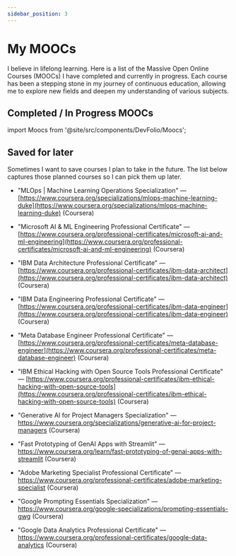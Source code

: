 ```yaml
---
sidebar_position: 3
---
```


# My MOOCs

I believe in lifelong learning. Here is a list of the Massive Open Online Courses (MOOCs) I have completed and currently in progress. Each course has been a stepping stone in my journey of continuous education, allowing me to explore new fields and deepen my understanding of various subjects.

## Completed / In Progress MOOCs

import Moocs from '@site/src/components/DevFolio/Moocs';

<Moocs />

## Saved for later

Sometimes I want to save courses I plan to take in the future. The list below captures those planned courses so I can pick them up later.

- "MLOps | Machine Learning Operations Specialization" — [https://www.coursera.org/specializations/mlops-machine-learning-duke](https://www.coursera.org/specializations/mlops-machine-learning-duke) (Coursera)

- "Microsoft AI & ML Engineering Professional Certificate" — [https://www.coursera.org/professional-certificates/microsoft-ai-and-ml-engineering](https://www.coursera.org/professional-certificates/microsoft-ai-and-ml-engineering) (Coursera)

- "IBM Data Architecture Professional Certificate" — [https://www.coursera.org/professional-certificates/ibm-data-architect](https://www.coursera.org/professional-certificates/ibm-data-architect) (Coursera)

- "IBM Data Engineering Professional Certificate" — [https://www.coursera.org/professional-certificates/ibm-data-engineer](https://www.coursera.org/professional-certificates/ibm-data-engineer) (Coursera)

- "Meta Database Engineer Professional Certificate" — [https://www.coursera.org/professional-certificates/meta-database-engineer](https://www.coursera.org/professional-certificates/meta-database-engineer) (Coursera)

- "IBM Ethical Hacking with Open Source Tools Professional Certificate" — [https://www.coursera.org/professional-certificates/ibm-ethical-hacking-with-open-source-tools](https://www.coursera.org/professional-certificates/ibm-ethical-hacking-with-open-source-tools) (Coursera)

- "Generative AI for Project Managers Specialization" — https://www.coursera.org/specializations/generative-ai-for-project-managers (Coursera)

- "Fast Prototyping of GenAI Apps with Streamlit" — https://www.coursera.org/learn/fast-prototyping-of-genai-apps-with-streamlit (Coursera)

- "Adobe Marketing Specialist Professional Certificate" — https://www.coursera.org/professional-certificates/adobe-marketing-specialist (Coursera)

- "Google Prompting Essentials Specialization" — https://www.coursera.org/google-specializations/prompting-essentials-gwg (Coursera)

- "Google Data Analytics Professional Certificate" — https://www.coursera.org/professional-certificates/google-data-analytics (Coursera)

